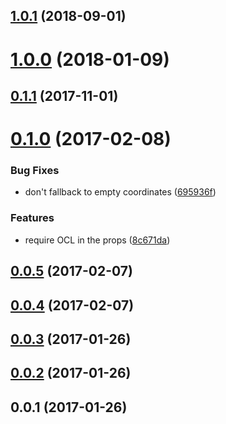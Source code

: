 <a name="1.0.1"></a>
## [1.0.1](https://github.com/neptunejs/react-ocl/compare/v1.0.0...v1.0.1) (2018-09-01)



<a name="1.0.0"></a>
# [1.0.0](https://github.com/neptunejs/react-ocl/compare/v0.1.1...v1.0.0) (2018-01-09)



<a name="0.1.1"></a>
## [0.1.1](https://github.com/neptunjs/react-ocl/compare/v0.1.0...v0.1.1) (2017-11-01)



<a name="0.1.0"></a>
# [0.1.0](https://github.com/neptunjs/react-ocl/compare/v0.0.5...v0.1.0) (2017-02-08)


### Bug Fixes

* don't fallback to empty coordinates ([695936f](https://github.com/neptunjs/react-ocl/commit/695936f))


### Features

* require OCL in the props ([8c671da](https://github.com/neptunjs/react-ocl/commit/8c671da))



<a name="0.0.5"></a>
## [0.0.5](https://github.com/neptunjs/react-ocl/compare/v0.0.4...v0.0.5) (2017-02-07)



<a name="0.0.4"></a>
## [0.0.4](https://github.com/neptunjs/react-ocl/compare/v0.0.3...v0.0.4) (2017-02-07)



<a name="0.0.3"></a>
## [0.0.3](https://github.com/neptunjs/react-ocl/compare/v0.0.2...v0.0.3) (2017-01-26)



<a name="0.0.2"></a>
## [0.0.2](https://github.com/neptunjs/react-ocl/compare/v0.0.1...v0.0.2) (2017-01-26)



<a name="0.0.1"></a>
## 0.0.1 (2017-01-26)



